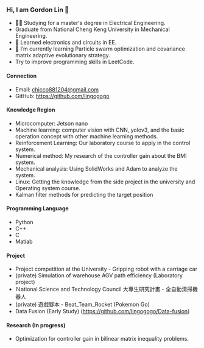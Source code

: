 ### Hi, I am Gordon Lin 👋
- 👨‍🎓 Studying for a master's degree in Electrical Engineering.
- Graduate from National Cheng Keng University in Mechanical Engineering.
- 📘 Learned electronics and circuits in EE.
- 🌱 I’m currently learning Particle swarm optimization and covariance matrix adaptive evolutionary strategy.
- Try to improve programming skills in LeetCode.


#### Connection

- Email: chicco881204@gmail.com
- GitHub: https://github.com/lingogogo

#### Knowledge Region

- Microcomputer: Jetson nano
- Machine learning: computer vision with CNN, yolov3, and the basic operation concept with other machine learning methods.
- Reinforcement Learning: Our laboratory course to apply in the control system.
- Numerical method: My research of the controller gain about the BMI system.
- Mechanical analysis: Using SolidWorks and Adam to analyze the system.
- Linux: Getting the knowledge from the side project in the university and Operating system course.
- Kalman filter methods for predicting the target position

#### Programming Language

- Python
- C++
- C
- Matlab

#### Project

- Project competition at the University - Gripping robot with a carriage car
- (private) Simulation of warehouse AGV path efficiency (Laboratory project)
- Ｎational Science and Technology Council 大專生研究計畫 - 全自動清掃機器人
- (private) 遊戲腳本 - Beat_Team_Rocket (Pokemon Go)
- Data Fusion (Early Study) (https://github.com/lingogogo/Data-fusion)

#### Research (In progress)

- Optimization for controller gain in bilinear matrix inequality problems.




